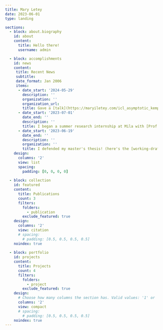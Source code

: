 ```yaml
---
title: Mary Letey
date: 2023-06-01
type: landing

sections:
  - block: about.biography
    id: about
    content:
      title: Hello there!
      username: admin

  - block: accomplishments
    id: news
    content:
     title: Recent News
     subtitle:
     date_format: Jan 2006
     items:
      - date_start: '2024-05-29'
        description: ''
        organization: ''
        organization_url: 
        title: Gave a [talk](https://maryiletey.com/icl_asymptotic_kempner_24.pdf) about recent results on in-context-learning at Kempner Institute's ['Spring into Science' day](https://kempnerinstitute.harvard.edu/news/kempner-community-springs-into-science/). Presented posters at [DIMACS Modelling Randomness workshop](https://rmt4ai.github.io) and [Princeton ML Theory Summer School](https://mlschool.princeton.edu).
      - date_start: '2023-07-01'
        date_end: ''
        description: ''
        title: I began a summer research internship at Mila with [Prof Siamak Ravanbakhsh](https://siamak.page)
      - date_start: '2023-06-19'
        date_end: ''
        description: ''
        organization: ''
        title: I defended my master's thesis! (here's the [working-draft](https://maryiletey.com/PSIEssay2023.pdf))
    design:
      columns: '2'
      view: list
      spacing:
        padding: [0, 0, 0, 0]
    
  - block: collection
    id: featured
    content:
      title: Publications
      count: 3
      filters:
        folders:
          - publication
        exclude_featured: true
    design:
      columns: '2'
      view: citation
      # spacing:
        # padding: [0.5, 0.5, 0.5, 0.5]
    noindex: true
      
  - block: portfolio
    id: projects
    content:
      title: Projects
      count: 4
      filters:
        folders:
          - project
        exclude_featured: true
    design:
      # Choose how many columns the section has. Valid values: '1' or '2'.
      columns: '2'
      view: compact
      # spacing:
        # padding: [0.5, 0.5, 0.5, 0.5]
    noindex: true
---
```

